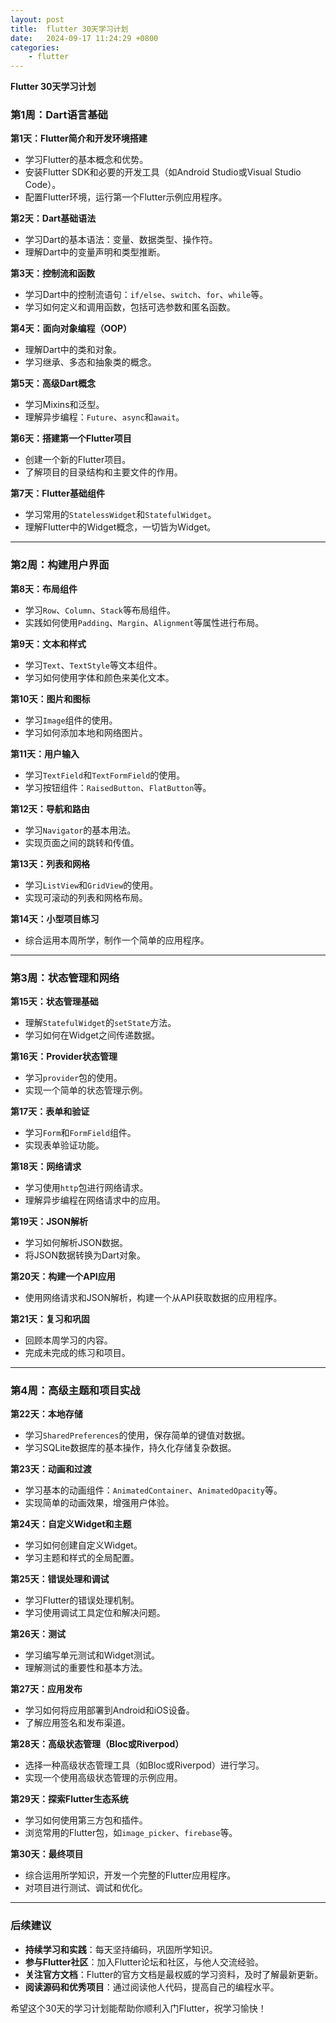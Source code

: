 ```yaml
---
layout: post
title:  flutter 30天学习计划
date:   2024-09-17 11:24:29 +0800
categories: 
    - flutter
---
```


**Flutter 30天学习计划**

### **第1周：Dart语言基础**

**第1天：Flutter简介和开发环境搭建** <!-- done -->
- 学习Flutter的基本概念和优势。
- 安装Flutter SDK和必要的开发工具（如Android Studio或Visual Studio Code）。
- 配置Flutter环境，运行第一个Flutter示例应用程序。

**第2天：Dart基础语法** <!-- not need -->
- 学习Dart的基本语法：变量、数据类型、操作符。
- 理解Dart中的变量声明和类型推断。

**第3天：控制流和函数** <!-- not need -->
- 学习Dart中的控制流语句：`if/else`、`switch`、`for`、`while`等。
- 学习如何定义和调用函数，包括可选参数和匿名函数。

**第4天：面向对象编程（OOP）** <!-- not need -->
- 理解Dart中的类和对象。
- 学习继承、多态和抽象类的概念。

**第5天：高级Dart概念** <!-- not need -->
- 学习Mixins和泛型。
- 理解异步编程：`Future`、`async`和`await`。

**第6天：搭建第一个Flutter项目** <!-- done -->
- 创建一个新的Flutter项目。
- 了解项目的目录结构和主要文件的作用。

**第7天：Flutter基础组件** <!-- done -->
- 学习常用的`StatelessWidget`和`StatefulWidget`。
- 理解Flutter中的Widget概念，一切皆为Widget。

---

### **第2周：构建用户界面**

**第8天：布局组件** <!-- done -->
- 学习`Row`、`Column`、`Stack`等布局组件。
- 实践如何使用`Padding`、`Margin`、`Alignment`等属性进行布局。

**第9天：文本和样式** <!-- done -->
- 学习`Text`、`TextStyle`等文本组件。
- 学习如何使用字体和颜色来美化文本。

**第10天：图片和图标** <!-- done -->
- 学习`Image`组件的使用。
- 学习如何添加本地和网络图片。

**第11天：用户输入** <!-- done -->
- 学习`TextField`和`TextFormField`的使用。
- 学习按钮组件：`RaisedButton`、`FlatButton`等。

**第12天：导航和路由** <!-- done -->
- 学习`Navigator`的基本用法。
- 实现页面之间的跳转和传值。

**第13天：列表和网格** <!-- done -->
- 学习`ListView`和`GridView`的使用。
- 实现可滚动的列表和网格布局。

**第14天：小型项目练习**
- 综合运用本周所学，制作一个简单的应用程序。

---

### **第3周：状态管理和网络**

**第15天：状态管理基础**
- 理解`StatefulWidget`的`setState`方法。
- 学习如何在Widget之间传递数据。

**第16天：Provider状态管理** <!-- done -->
- 学习`provider`包的使用。
- 实现一个简单的状态管理示例。

**第17天：表单和验证**
- 学习`Form`和`FormField`组件。
- 实现表单验证功能。

**第18天：网络请求**
- 学习使用`http`包进行网络请求。
- 理解异步编程在网络请求中的应用。

**第19天：JSON解析**
- 学习如何解析JSON数据。
- 将JSON数据转换为Dart对象。

**第20天：构建一个API应用**
- 使用网络请求和JSON解析，构建一个从API获取数据的应用程序。

**第21天：复习和巩固**
- 回顾本周学习的内容。
- 完成未完成的练习和项目。

---

### **第4周：高级主题和项目实战**

**第22天：本地存储**
- 学习`SharedPreferences`的使用，保存简单的键值对数据。
- 学习SQLite数据库的基本操作，持久化存储复杂数据。

**第23天：动画和过渡**
- 学习基本的动画组件：`AnimatedContainer`、`AnimatedOpacity`等。
- 实现简单的动画效果，增强用户体验。

**第24天：自定义Widget和主题**
- 学习如何创建自定义Widget。
- 学习主题和样式的全局配置。

**第25天：错误处理和调试**
- 学习Flutter的错误处理机制。
- 学习使用调试工具定位和解决问题。

**第26天：测试**
- 学习编写单元测试和Widget测试。
- 理解测试的重要性和基本方法。

**第27天：应用发布**
- 学习如何将应用部署到Android和iOS设备。
- 了解应用签名和发布渠道。

**第28天：高级状态管理（Bloc或Riverpod）**
- 选择一种高级状态管理工具（如Bloc或Riverpod）进行学习。
- 实现一个使用高级状态管理的示例应用。

**第29天：探索Flutter生态系统**
- 学习如何使用第三方包和插件。
- 浏览常用的Flutter包，如`image_picker`、`firebase`等。

**第30天：最终项目**
- 综合运用所学知识，开发一个完整的Flutter应用程序。
- 对项目进行测试、调试和优化。

---

### **后续建议**

- **持续学习和实践**：每天坚持编码，巩固所学知识。
- **参与Flutter社区**：加入Flutter论坛和社区，与他人交流经验。
- **关注官方文档**：Flutter的官方文档是最权威的学习资料，及时了解最新更新。
- **阅读源码和优秀项目**：通过阅读他人代码，提高自己的编程水平。

希望这个30天的学习计划能帮助你顺利入门Flutter，祝学习愉快！